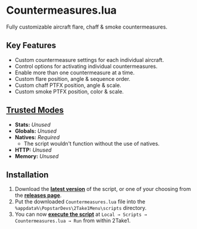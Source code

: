 # Countermeasures.lua
Fully customizable aircraft flare, chaff & smoke countermeasures.

## Key Features
- Custom countermeasure settings for each individual aircraft.
- Control options for activating individual countermeasures.
- Enable more than one countermeasure at a time.
- Custom flare position, angle & sequence order.
- Custom chaff PTFX position, angle & scale.
- Custom smoke PTFX position, color & scale.

## [Trusted Modes](https://gta.2take1.menu/dev/scripts/#trusted-mode)
- **Stats:** *Unused*
- **Globals:** *Unused*
- **Natives:** *Required*
    - The script wouldn't function without the use of natives.
- **HTTP:** *Unused*
- **Memory:** *Unused*

## Installation
1. Download the [**latest version**](https://github.com/Bassrex100/Countermeasures.lua/releases/latest/download/Countermeasures.lua) of the script, or one of your choosing from the [**releases page**](https://github.com/Bassrex100/Countermeasures.lua/releases).
2. Put the downloaded `Countermeasures.lua` file into the `%appdata%\PopstarDevs\2Take1Menu\scripts` directory.
3. You can now [**execute the script**](https://gta.2take1.menu/dev/scripts/#running-scripts) at `Local → Scripts → Countermeasures.lua → Run` from within 2Take1.
